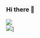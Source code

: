 ### Hi there 👋
<!-- ![](https://visitor-badge-reloaded.herokuapp.com/badge?page_id=mriazh-mriazh&color=55acb7&style=for-the-badge&logo=Github)\ -->
![](https://page-views.glitch.me/badge?page_id=mriazh.mriazh)\
![](https://github-readme-stats.vercel.app/api?username=mriazh)]


<!--
**mriazh/mriazh** is a ✨ _special_ ✨ repository because its `README.md` (this file) appears on your GitHub profile.

Here are some ideas to get you started:

- 🔭 I’m currently working on ...
- 🌱 I’m currently learning ...
- 👯 I’m looking to collaborate on ...
- 🤔 I’m looking for help with ...
- 💬 Ask me about ...
- 📫 How to reach me: ...
- 😄 Pronouns: ...
- ⚡ Fun fact: ...
-->
